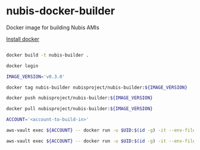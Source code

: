 
# nubis-docker-builder

Docker image for building Nubis AMIs

[Install docker](https://docs.docker.com/engine/installation/linux/ubuntu/)

```bash

docker build -t nubis-builder .

docker login

IMAGE_VERSION='v0.3.0'

docker tag nubis-builder nubisproject/nubis-builder:${IMAGE_VERSION}

docker push nubisproject/nubis-builder:${IMAGE_VERSION}

docker pull nubisproject/nubis-builder:${IMAGE_VERSION}

ACCOUNT='<account-to-build-in>'

aws-vault exec ${ACCOUNT} -- docker run -u $UID:$(id -g) -it --env-file ~/.docker_env -e GIT_COMMIT_SHA=$(git rev-parse HEAD) -v $PWD:/nubis/data nubisproject/nubis-builder:${IMAGE_VERSION}

aws-vault exec ${ACCOUNT} -- docker run -u $UID:$(id -g) -it --env-file ~/.docker_env -e GIT_COMMIT_SHA=$(git rev-parse HEAD) -v $PWD:/nubis/data nubisproject/nubis-builder:${IMAGE_VERSION} --build-region us-east-1 --copy-regions 'ap-northeast-1,ap-northeast-2,ap-southeast-1,ap-southeast-2,eu-central-1,eu-west-1,sa-east-1,us-east-1,us-west-1,us-west-2' build

```

